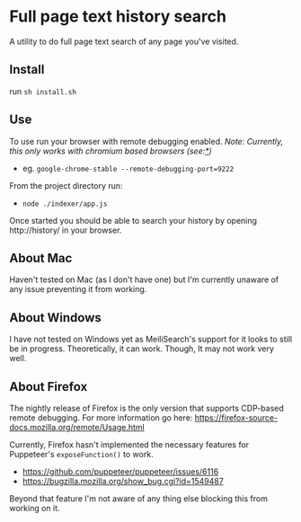 # Full page text history search
A utility to do full page text search of any page you've visited.

## Install
run `sh install.sh`

## Use
To use run your browser with remote debugging enabled. *Note: Currently, this only works with chromium based browsers (see:[*](#about-firefox))*

  - eg. `google-chrome-stable --remote-debugging-port=9222`
  
From the project directory run:

  - `node ./indexer/app.js`

Once started you should be able to search your history by opening http://history/ in your browser.

## About Mac
Haven't tested on Mac (as I don't have one) but I'm currently unaware of any issue preventing it from working.

## About Windows
I have not tested on Windows yet as MeiliSearch's support for it looks to still be in progress.
Theoretically, it can work. Though, It may not work very well.

## About Firefox
The nightly release of Firefox is the only version that supports CDP-based remote debugging. For more information go here: https://firefox-source-docs.mozilla.org/remote/Usage.html

Currently, Firefox hasn't implemented the necessary features for Puppeteer's `exposeFunction()` to work.
* https://github.com/puppeteer/puppeteer/issues/6116
* https://bugzilla.mozilla.org/show_bug.cgi?id=1549487

Beyond that feature I'm not aware of any thing else blocking this from working on it.
